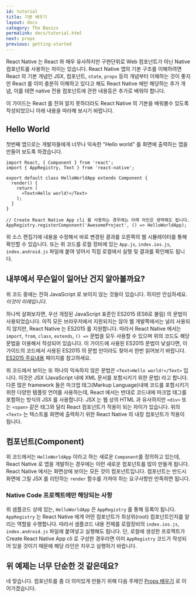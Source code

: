 ```yaml
---
id: tutorial
title: 기본 배우기
layout: docs
category: The Basics
permalink: docs/tutorial.html
next: props
previous: getting-started
---
```


React Native 는 React 와 매우 유사하지만 구현단위로 Web 컴포넌트가 아닌 Native 컴포넌트를 사용하는 차이는 있습니다. React Native 앱의 기본 구조를 이해하려면 React 의 기본 개념인 JSX, 컴포넌트, `state`, `props` 등의 개념부터 이해하는 것이 좋지만 React 를 이미 충분히 이해하고 있다고 해도 React Native 에만 해당하는 추가 개념, 이를 테면 native 전용 컴포넌트에 관한 내용등은 추가로 배워야 합니다.

이 가이드는 React 를 전혀 알지 못하더라도 React Native 의 기본을 배워볼수 있도록 작성되었으니 아래 내용을 따라해 보시기 바랍니다.

## Hello World

첫번째 앱으로는 개발자들에게 너무나 익숙한 "Hello world" 를 화면에 출력하는 앱을 만들어 보도록 하겠습니다.

```ReactNativeWebPlayer
import React, { Component } from 'react';
import { AppRegistry, Text } from 'react-native';

export default class HelloWorldApp extends Component {
  render() {
    return (
      <Text>Hello world!</Text>
    );
  }
}

// Create React Native App cli 를 사용하는 경우에는 아래 라인은 생략해도 됩니다.
AppRegistry.registerComponent('AwesomeProject', () => HelloWorldApp);
```

위 소스 편집기에 내용을 수정해서 바로 변경된 결과를 오른쪽의 웹 시뮬레이터를 통해 확인할 수 있습니다. 또는 위 코드를 로컬 장비에 있는 `App.js`, `index.ios.js`, `index.android.js` 파일에 붙여 넣어서 직접 로컬에서 실행 및 결과를 확인해도 됩니다.

## 내부에서 무슨일이 일어난 건지 알아볼까요?

위 코드 중에는 전혀 JavaScript 로 보이지 않는 것들이 있습니다. 하지만 안심하세요. _이것이 미래입니다_.

하나씩 살펴보자면, 우선 개정된 JavaScript 표준인 ES2015 (ES6로 불림) 의 문법이 사용되었습니다. 아직 모든 브라우저에서 지원되지는 않아 웹 개발쪽에서는 널리 사용되지 않지만, React Native 는 ES2015 를 지원합니다. 따라서 React Native 에서는 `import`, `from`, `class`, `extends`, `() =>` 문법을 모두 사용할 수 있으며 위의 코드도 해당 문법을 이용해서 작성되어 있습니다. 이 가이드에 사용된 ES2015 문법이 낯설다면, 이 가이드의 코드에서 사용된 ES2015 의 문법 만이라도 찾아서 한번 읽어보기 바랍니다. [ES2015 주요내용](https://babeljs.io/learn-es2015/) 페이지를 참고하세요.

위 코드에서 보이는 또 하나의 익숙하지 않은 문법은 `<Text>Hello world!</Text>` 입니다. 이것은 JSX (JavaScript 내에 XML 문서를 포함시키기 위한 문법) 라고 합니다. 다른 많은 framework 들은 마크업 태그(Markup Language)내에 코드를 포함시키기 위한 다양한 템플릿 언어를 사용하는데, React 에서는 반대로 코드내에 마크업 태그를 포함하는 방식의 JSX 를 사용합니다. JSX 는 웹 상의 HTML 과 유사하지만 `<div>` 또는 `<span>` 같은 태그와 달리 React 컴포넌트가 적용이 되는 차이가 있습니다. 위의 `<Text>` 는 텍스트를 화면에 출력하기 위한 React Native 의 내장 컴포넌트가 적용이 됩니다.

## 컴포넌트(Component)

위 코드에서는 `HelloWorldApp` 이라고 하는 새로운 `Component`를 정의하고 있는데, React Native 로 앱을 개발하는 경우에는 이런 새로운 컴포넌트를 많이 만들게 됩니다. React Native 에서는 화면상에 보이는 모든 것이 컴포넌트입니다. 컴포넌트는 반드시 화면에 그릴 JSX 를 리턴하는 `render` 함수를 가져야 하는 요구사항만 만족하면 됩니다.

<div class="banner-crna-ejected">
  <h3>Native Code 프로젝트에만 해당되는 사항</h3>
  <p>
    위 샘플코드 상에 있는, <code>HelloWorldApp</code> 은 <code>AppRegistry</code> 를 통해 등록이 됩니다. <code>AppRegistry</code> 는 React Native 에게 어떤 컴포넌트가 최상위(root) 컴포넌트인지를 알리는 역할을 수행합니다. 따라서 샘플코드 내용 전체를 로컬장비의 <code>index.ios.js</code>, <code>index.android.js</code> 파일에 붙여넣고 실행해도 됩니다. 단, 로컬에 생성한 프로젝트가 Create React Native App cli 로 구성한 경우라면 이미 <code>AppRegistry</code> 코드가 작성되어 있을 것이기 때문에 해당 라인은 지우고 실행하기 바랍니다.
  </p>
</div>


## 위 예제는 너무 단순한 것 같은데요?

네 맞습니다. 컴포넌트를 좀 더 의미있게 만들기 위해 다음 주제인 [Props 배우기](docs/props.html) 로 이어가겠습니다.

